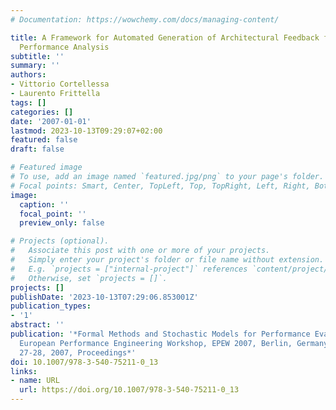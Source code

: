 ```yaml
---
# Documentation: https://wowchemy.com/docs/managing-content/

title: A Framework for Automated Generation of Architectural Feedback from Software
  Performance Analysis
subtitle: ''
summary: ''
authors:
- Vittorio Cortellessa
- Laurento Frittella
tags: []
categories: []
date: '2007-01-01'
lastmod: 2023-10-13T09:29:07+02:00
featured: false
draft: false

# Featured image
# To use, add an image named `featured.jpg/png` to your page's folder.
# Focal points: Smart, Center, TopLeft, Top, TopRight, Left, Right, BottomLeft, Bottom, BottomRight.
image:
  caption: ''
  focal_point: ''
  preview_only: false

# Projects (optional).
#   Associate this post with one or more of your projects.
#   Simply enter your project's folder or file name without extension.
#   E.g. `projects = ["internal-project"]` references `content/project/deep-learning/index.md`.
#   Otherwise, set `projects = []`.
projects: []
publishDate: '2023-10-13T07:29:06.853001Z'
publication_types:
- '1'
abstract: ''
publication: '*Formal Methods and Stochastic Models for Performance Evaluation, Fourth
  European Performance Engineering Workshop, EPEW 2007, Berlin, Germany, September
  27-28, 2007, Proceedings*'
doi: 10.1007/978-3-540-75211-0_13
links:
- name: URL
  url: https://doi.org/10.1007/978-3-540-75211-0_13
---
```

